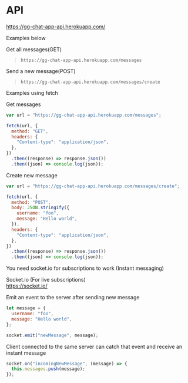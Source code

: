# API

https://gg-chat-app-api.herokuapp.com/

Examples below

Get all messages(GET)

> `https://gg-chat-app-api.herokuapp.com/messages`

Send a new message(POST)

> `https://gg-chat-app-api.herokuapp.com/messages/create`

Examples using fetch

Get messages

```javascript
var url = "https://gg-chat-app-api.herokuapp.com/messages";

fetch(url, {
  method: "GET",
  headers: {
    "Content-type": "application/json",
  },
})
  .then((response) => response.json())
  .then((json) => console.log(json));
```

Create new message

```javascript
var url = "https://gg-chat-app-api.herokuapp.com/messages/create";

fetch(url, {
  method: "POST",
  body: JSON.stringify({
    username: "foo",
    message: "Hello world",
  }),
  headers: {
    "Content-type": "application/json",
  },
})
  .then((response) => response.json())
  .then((json) => console.log(json));
```

You need socket.io for subscriptions to work (Instant messaging)

Socket.io (For live subscriptions)  
https://socket.io/

Emit an event to the server after sending new message

```javascript
let message = {
  username: "foo",
  message: "Hello world",
};

socket.emit("newMessage", message);
```

Client connected to the same server can catch that event and receive an instant message
```javascript
socket.on("incomingNewMessage", (message) => {
  this.messages.push(message);
});
```

